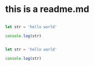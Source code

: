 # this is a readme.md
``` javascript

let str = 'hello world'

console.log(str)

```

``` javascript

let str = 'hello world'

console.log(str)

```
